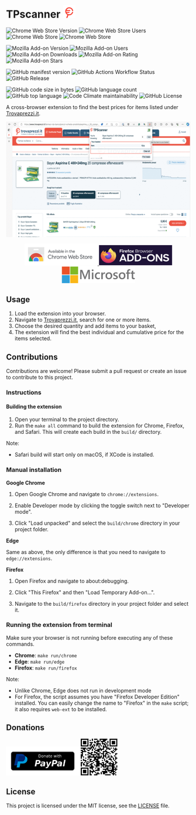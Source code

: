 # TPscanner <img src="images/icon.png" width="35">


![Chrome Web Store Version](https://img.shields.io/chrome-web-store/v/apfbfjghmamodacdkkhoiabadlcgmikh?style=for-the-badge)
![Chrome Web Store Users](https://img.shields.io/chrome-web-store/users/apfbfjghmamodacdkkhoiabadlcgmikh?style=for-the-badge)
![Chrome Web Store](https://img.shields.io/chrome-web-store/stars/apfbfjghmamodacdkkhoiabadlcgmikh?style=for-the-badge)
![Chrome Web Store](https://img.shields.io/chrome-web-store/rating-count/apfbfjghmamodacdkkhoiabadlcgmikh?style=for-the-badge)

![Mozilla Add-on Version](https://img.shields.io/amo/v/TPscanner?style=for-the-badge)
![Mozilla Add-on Users](https://img.shields.io/amo/users/TPscanner?style=for-the-badge)
![Mozilla Add-on Downloads](https://img.shields.io/amo/dw/TPscanner?style=for-the-badge)
![Mozilla Add-on Rating](https://img.shields.io/amo/rating/TPscanner%40fcalefato.dev?style=for-the-badge)
![Mozilla Add-on Stars](https://img.shields.io/amo/stars/TPscanner%40fcalefato.dev?style=for-the-badge)

![GitHub manifest version](https://img.shields.io/github/manifest-json/v/bateman/tpscanner-ext?style=for-the-badge&label=MANIFEST)
![GitHub Actions Workflow Status](https://img.shields.io/github/actions/workflow/status/bateman/tpscanner-ext/release.yml?style=for-the-badge)
![GitHub Release](https://img.shields.io/github/v/release/bateman/tpscanner-ext?style=for-the-badge)

![GitHub code size in bytes](https://img.shields.io/github/languages/code-size/bateman/tpscanner-ext?style=for-the-badge)
![GitHub language count](https://img.shields.io/github/languages/count/bateman/tpscanner-ext?style=for-the-badge)
![GitHub top language](https://img.shields.io/github/languages/top/bateman/tpscanner-ext?style=for-the-badge)
![Code Climate maintainability](https://img.shields.io/codeclimate/maintainability/bateman/tpscanner-ext?style=for-the-badge)
![GitHub License](https://img.shields.io/github/license/bateman/tpscanner-ext?style=for-the-badge)

A cross-browser extension to find the best prices for items listed under [Trovaprezzi.it](https://www.trovaprezzi.it).

<p align="center">
    <img src="store/screenshots/screenshot.gif">
</p>

<p align="center">
    <a href="https://chromewebstore.google.com/detail/TPScanner/apfbfjghmamodacdkkhoiabadlcgmikh?pli=1">
        <img src="store/images/chrome-web-store.png" alt="Avaliable in the Chrome Web Store" width="200">
    </a>
    <a href="https://addons.mozilla.org/addon/tpscanner">
        <img src="store/images/firefox-addons.png" alt="Avaliable as a Firefox Add-on" width="200" height="55">
    </a>
    <a href="https://microsoftedge.microsoft.com/addons/detail/tpscanner/mgiijnhdenbgibgdffibiigpmnkgmboc">
        <img src="store/images/microsoft-store.png" alt="Avaliable in the Microsoft Edge Add-ons Store" width="200">
    </a>
</p>


## Usage

1. Load the extension into your browser.
2. Navigate to [Trovaprezzi.it](https://www.trovaprezzi), search for one or more items.
3. Choose the desired quantity and add items to your basket,
3. The extension will find the best individual and cumulative price for the items selected.

## Contributions

Contributions are welcome! Please submit a pull request or create an issue to contribute to this project.

### Instructions

#### Building the extension

1. Open your terminal to the project directory.
2. Run the `make all` command to build the extension for Chrome, Firefox, and Safari. This will create each build in the `build/` directory.

Note:
* Safari build will start only on macOS, if XCode is installed.

### Manual installation

**Google Chrome**

1. Open Google Chrome and navigate to `chrome://extensions`.

2. Enable Developer mode by clicking the toggle switch next to "Developer mode".

3. Click "Load unpacked" and select the `build/chrome` directory in your project folder.

**Edge**

Same as above, the only difference is that you need to navigate to `edge://extensions`.

**Firefox** 

1. Open Firefox and navigate to about:debugging.

2. Click "This Firefox" and then "Load Temporary Add-on...".

3. Navigate to the `build/firefox` directory in your project folder and select it.

### Running the extension from terminal

Make sure your browser is not running before executing any of these commands.

* **Chrome**: `make run/chrome`
* **Edge**: `make run/edge`
* **Firefox**: `make run/firefox`

Note:
* Unlike Chrome, Edge does not run in development mode
* For Firefox, the script assumes you have "Firefox Developer Edition" installed. You can easily change the name to "Firefox" in the `make` script; it also requires `web-ext` to be installed. 

## Donations

<a href="https://www.paypal.com/donate/?hosted_button_id=REPL55PWMND94"><img src="store/images/paypal-donate-button.png" title="Donate with PayPal" width=200 /></a>
<a href="https://www.paypal.com/donate/?hosted_button_id=REPL55PWMND94"><img src="store/images/paypal-qr-code.png" title="Donate with PayPal" width=100 /></a>

## License

This project is licensed under the MIT license, see the [LICENSE](LICENSE) file.
